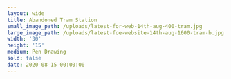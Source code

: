 ```yaml
---
layout: wide
title: Abandoned Tram Station
small_image_path: /uploads/latest-for-web-14th-aug-400-tram.jpg
large_image_path: /uploads/latest-foe-website-14th-aug-1600-tram-b.jpg
width: '30'
height: '15'
medium: Pen Drawing
sold: false
date: 2020-08-15 00:00:00
---
```

